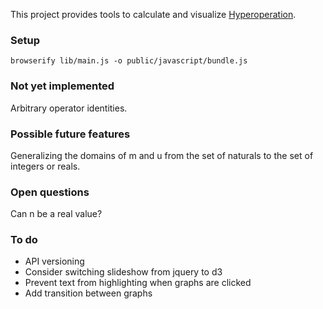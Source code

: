 This project provides tools to calculate and visualize [Hyperoperation](https://en.wikipedia.org/wiki/Hyperoperation). 

### Setup

```shell
browserify lib/main.js -o public/javascript/bundle.js
```

### Not yet implemented

Arbitrary operator identities. 

### Possible future features

Generalizing the domains of m and u from the set of naturals to the set of integers or reals.

### Open questions

Can n be a real value?

### To do

- API versioning
- Consider switching slideshow from jquery to d3
- Prevent text from highlighting when graphs are clicked
- Add transition between graphs